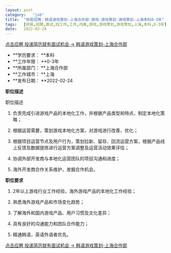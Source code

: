 ```yaml
---
layout:	post
category:	"job"
title:	"网易招聘：韩语游戏策划-上海合作部-游戏-游戏策划-游戏策划-上海本科0-3年"
tags:	[网易,招聘,面试,找工作,工作,内推,游戏,游戏策划,游戏策划,上海,本科,0-3年]
date:	2022-02-24
---
```


[点击应聘 投递简历就有面试机会 ->  韩语游戏策划-上海合作部](http://mobile.bole.netease.com/bole/boleDetail?id=38222&employeeId=346f03c3cda5f04c&key=all)



- **学历要求： **本科
- **工作年限： **0-3年
- **所属部门： **上海合作部
- **工作城市： **上海
- **发布日期： **2022-02-24



**职位描述**

职位描述

1. 负责完成引进游戏产品的本地化工作，并根据产品类型和特点，制定本地化策略；

2. 根据运营需要，策划游戏本地化方案，对游戏进行改善、优化；

3. 根据项目运营节点及用户行为，策划拉新、留存、回流运营方案，根据产品线上反馈及数据提炼进行运营方案调整及运营活动效果评估；

4. 协调外部开发商与本地化运营团队的项目沟通和进度；

5. 海外开发商合作关系维护，发掘合作机会。



**职位要求**

1. 2年以上游戏行业工作经验，海外游戏产品的本地化工作经验；

2. 熟悉海外游戏产品和市场变化趋势；

3. 了解海外和国内游戏产品、用户习惯及文化差异；

4. 具有良好的沟通能力和团队合作能力；

5. 精通韩语，英语外语者优先。



[点击应聘 投递简历就有面试机会 ->  韩语游戏策划-上海合作部](http://mobile.bole.netease.com/bole/boleDetail?id=38222&employeeId=346f03c3cda5f04c&key=all)